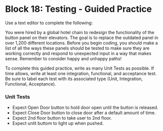 # Block 18: Testing - Guided Practice

Use a text editor to complete the following:

You were hired by a global hotel chain to redesign the functionality of the button panel on their elevators. The goal is to replace the outdated panel in over 1,200 different locations. Before you begin coding, you should make a list of all the ways these panels should be tested to make sure they are working correctly and respond to unexpected input in a way that makes sense. Remember to consider happy and unhappy paths!

To complete this guided practice, write as many Unit Tests as possible. If time allows, write at least one integration, functional, and acceptance test. Be sure to label each test with its associated type (Unit, Integration, Functional, Acceptance).

### Unit Tests

- Expect Open Door button to hold door open until the button is released.
- Expect Close Door button to close door after a default amount of time.
- Expect 2nd floor button to take user to 2nd floor.
- Expect unlit buttom to light up when pushed.
